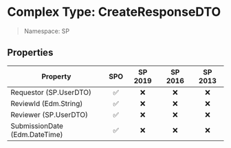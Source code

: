 # Complex Type: CreateResponseDTO

> Namespace: SP

## Properties

Property | SPO | SP 2019 | SP 2016 | SP 2013
----------|:---:|:-------:|:-------:|:-------:
Requestor (SP.UserDTO) | ✅ | ❌ | ❌ | ❌
ReviewId (Edm.String) | ✅ | ❌ | ❌ | ❌
Reviewer (SP.UserDTO) | ✅ | ❌ | ❌ | ❌
SubmissionDate (Edm.DateTime) | ✅ | ❌ | ❌ | ❌